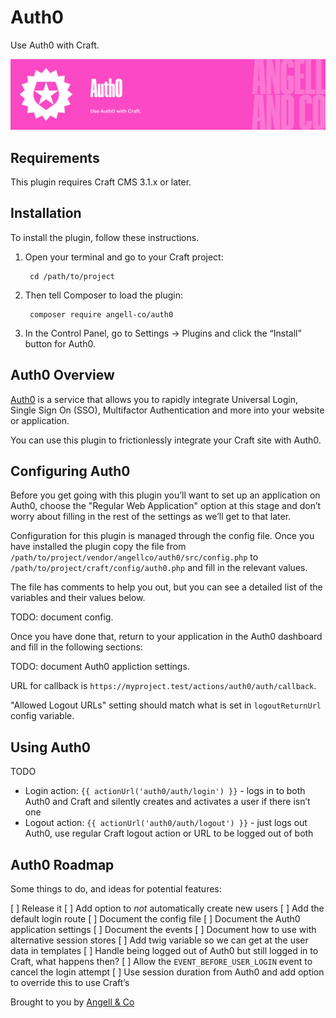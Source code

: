 # Auth0

Use Auth0 with Craft.

![Banner](resources/img/banner.png)

## Requirements

This plugin requires Craft CMS 3.1.x or later.

## Installation

To install the plugin, follow these instructions.

1. Open your terminal and go to your Craft project:

        cd /path/to/project

2. Then tell Composer to load the plugin:

        composer require angell-co/auth0

3. In the Control Panel, go to Settings → Plugins and click the “Install” button for Auth0.

## Auth0 Overview

[Auth0](https://auth0.com/) is a service that allows you to rapidly integrate Universal Login, Single Sign On (SSO), Multifactor Authentication and more into your website or application.

You can use this plugin to frictionlessly integrate your Craft site with Auth0.

## Configuring Auth0

Before you get going with this plugin you’ll want to set up an application on Auth0, choose the "Regular Web Application" option at this stage and don’t worry about filling in the rest of the settings as we’ll get to that later.

Configuration for this plugin is managed through the config file. Once you have installed the plugin copy the file from `/path/to/project/vendor/angellco/auth0/src/config.php` to `/path/to/project/craft/config/auth0.php` and fill in the relevant values.

The file has comments to help you out, but you can see a detailed list of the variables and their values below.

TODO: document config.

Once you have done that, return to your application in the Auth0 dashboard and fill in the following sections:

TODO: document Auth0 appliction settings.

URL for callback is `https://myproject.test/actions/auth0/auth/callback`.

"Allowed Logout URLs" setting should match what is set in `logoutReturnUrl` config variable.

## Using Auth0

TODO

* Login action: `{{ actionUrl('auth0/auth/login') }}` - logs in to both Auth0 and Craft and silently creates and activates a user if there isn’t one 
* Logout action: `{{ actionUrl('auth0/auth/logout') }}` - just logs out Auth0, use regular Craft logout action or URL to be logged out of both

## Auth0 Roadmap

Some things to do, and ideas for potential features:

[ ] Release it
[ ] Add option to _not_ automatically create new users
[ ] Add the default login route
[ ] Document the config file
[ ] Document the Auth0 application settings
[ ] Document the events
[ ] Document how to use with alternative session stores
[ ] Add twig variable so we can get at the user data in templates
[ ] Handle being logged out of Auth0 but still logged in to Craft, what happens then?
[ ] Allow the `EVENT_BEFORE_USER_LOGIN` event to cancel the login attempt
[ ] Use session duration from Auth0 and add option to override this to use Craft’s 

Brought to you by [Angell & Co](https://angell.io)

